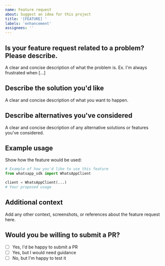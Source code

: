 ```yaml
---
name: Feature request
about: Suggest an idea for this project
title: '[FEATURE] '
labels: 'enhancement'
assignees: ''
---
```


## Is your feature request related to a problem? Please describe.
A clear and concise description of what the problem is. Ex. I'm always frustrated when [...]

## Describe the solution you'd like
A clear and concise description of what you want to happen.

## Describe alternatives you've considered
A clear and concise description of any alternative solutions or features you've considered.

## Example usage
Show how the feature would be used:

```python
# Example of how you'd like to use this feature
from whatsapp_sdk import WhatsAppClient

client = WhatsAppClient(...)
# Your proposed usage
```

## Additional context
Add any other context, screenshots, or references about the feature request here.

## Would you be willing to submit a PR?
- [ ] Yes, I'd be happy to submit a PR
- [ ] Yes, but I would need guidance
- [ ] No, but I'm happy to test it
